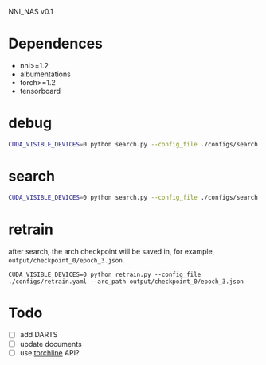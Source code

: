 NNI_NAS v0.1

# Dependences

- nni>=1.2
- albumentations
- torch>=1.2
- tensorboard

# debug

```bash
CUDA_VISIBLE_DEVICES=0 python search.py --config_file ./configs/search.yaml debug dataset.name fakedata
```

# search

```bash
CUDA_VISIBLE_DEVICES=0 python search.py --config_file ./configs/search.yaml
```


# retrain
after search, the arch checkpoint will be saved in, for example, `output/checkpoint_0/epoch_3.json`.

```
CUDA_VISIBLE_DEVICES=0 python retrain.py --config_file ./configs/retrain.yaml --arc_path output/checkpoint_0/epoch_3.json
```


# Todo

- [ ] add DARTS
- [ ] update documents
- [ ] use [torchline](https://github.com/marsggbo/torchline) API?